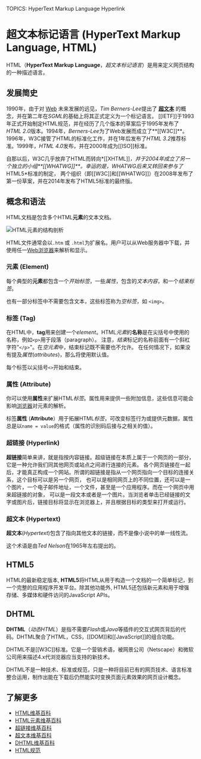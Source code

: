 TOPICS: HyperText Markup Language
        Hyperlink

# 超文本标记语言 (HyperText Markup Language, HTML)

HTML（**HyperText Markup Language**，*超文本标记语言*）是用来定义网页结构的一种描述语言。

## 发展简史

1990年，由于对 [Web](/zh-hans/glossary/World_Wide_Web) 未来发展的远见，*Tim Berners-Lee*提出了
**[超文本](/zh-hans/glossary/Hypertext)** 的概念，并在第二年在*SGML*的基础上将其正式定义为一个标记语言。
[[IETF]]于1993年正式开始制定HTML规范，并在经历了几个版本的草案后于1995年发布了
*HTML 2.0*版本。1994年，*Berners-Lee*为了Web发展而成立了**[[W3C]]**。
1996年，W3C接管了HTML的标准化工作，并在1年后发布了*HTML 3.2*推荐标准。1999年，*HTML 4.0*发布，并在2000年成为[[ISO]]标准。

自那以后，W3C几乎放弃了HTML而转向*[[XHTML]]*，并于2004年成立了另一个独立的小组**[[WHATWG]]**。幸运的是，WHATWG后来又转回来参与了*HTML5*标准的制定，
两个组织（即[[W3C]]和[[WHATWG]]）在2008年发布了第一份草案，并在2014年发布了HTML5标准的最终版。

## 概念和语法

HTML文档是包含多个HTML**元素**的文本文档。

![HTML元素的结构剖析](/media/glossary__anatomy-of-an-html-element.png)

HTML文件通常会以`.htm` 或 `.html`为扩展名。用户可以从Web服务器中下载，并使用任一[Web浏览器](/zh-hans/glossary/Web_browser)来解析和显示。

### 元素 (Element)

每个典型的**元素**都包含一个*开始标签*，一些*属性*，包含的*文本内容*，和一个*结束标签*。

也有一部分标签中不需要包含文本，这些标签称为*空标签*，如 `<img>`。

### 标签 (Tag)

在HTML中，**tag**用来创建一个*element*。HTML*元素*的**名称**是在尖括号中使用的名称，例如`<p>`用于段落（paragraph）。
注意，*结束*标记的名称前面有一个斜杠字符"`</p>`"。在*空元素*中，结束标记既不需要也不允许。
在任何情况下，如果没有提及*属性*(*attributes*)，那么将使用默认值。

每个标签以尖括号`<>`开始和结束。

### 属性 (Attribute)

你可以使用**属性**来扩展HTML*标签*。属性用来提供一些附加信息，这些信息可能会影响[浏览器](/zh-hans/glossary/Web_browser)对元素的解析。

标签**属性** (**Attribute**）用于拓展HTML*标签*，可改变标签行为或提供元数据，属性总是以`name = value`的格式（属性的识别码后接与之相关的值）。

### 超链接 (Hyperlink)

**超链接**简单来讲，就是指按内容链接。超级链接在本质上属于一个网页的一部分，它是一种允许我们同其他网页或站点之间进行连接的元素。
各个网页链接在一起后，才能真正构成一个网站。所谓的超链接是指从一个网页指向一个目标的连接关系，这个目标可以是另一个网页，
也可以是相同网页上的不同位置，还可以是一个图片，一个电子邮件地址，一个文件，甚至是一个应用程序。而在一个网页中用来超链接的对象，
可以是一段文本或者是一个图片。当浏览者单击已经链接的文字或图片后，链接目标将显示在浏览器上，并且根据目标的类型来打开或运行。

### 超文本 (Hypertext)

**超文本**(*Hypertext*)包含了指向其他文本的链接，而不是像小说中的单一线性流。

这个术语是由*Ted Nelson*在1965年左右提出的。

## HTML5

HTML的最新稳定版本, **HTML5**将HTML从用于构造一个文档的一个简单标记，到一个完整的应用程序开发平台。除其他功能外,
HTML5还包括新元素和用于增强存储、多媒体和硬件访问的JavaScript APIs。

## DHTML

**DHTML**（*动态HTML*）是指不需要*Flash*或*Java*等插件的交互式网页背后的代码。DHTML聚合了HTML，CSS，[[DOM]]和[[JavaScript]]的组合功能。

DHTML不是[[W3C]]标准。它是一个营销术语，被网景公司（Netscape）和微软公司用来描述4.x代浏览器应当支持的新技术。

DHTML不是一种技术、标准或规范，只是一种将目前已有的网页技术、语言标准整合运用，制作出能在下载后仍然能实时变换页面元素效果的网页设计概念。

## 了解更多

- [HTML维基百科](https://en.wikipedia.org/wiki/HTML)
- [HTML元素维基百科](https://en.wikipedia.org/wiki/HTML%20element)
- [超链接维基百科](https://en.wikipedia.org/wiki/Hyperlink)
- [超文本维基百科](https://en.wikipedia.org/wiki/Hypertext)
- [DHTML维基百科](https://en.wikipedia.org/wiki/Dynamic%20HTML)
- [HTML规范](http://www.w3.org/TR/html5/)
